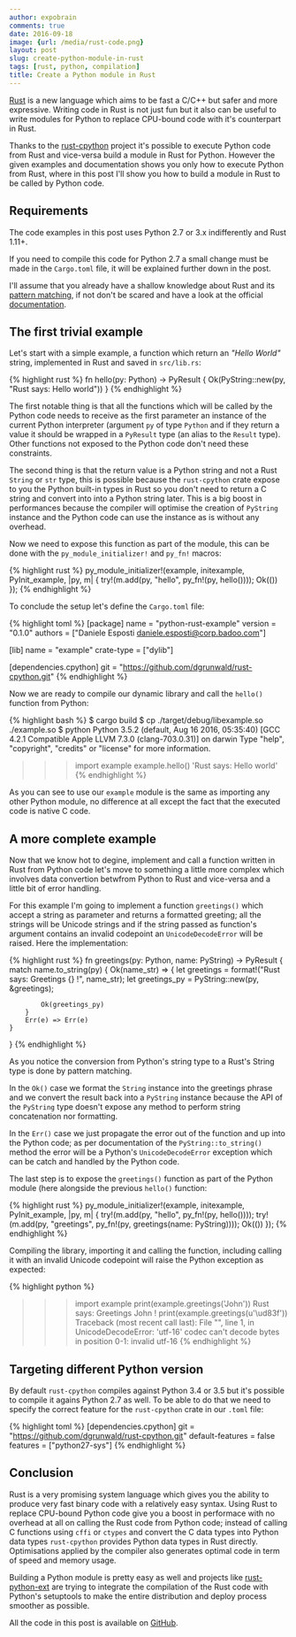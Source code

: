 ```yaml
---
author: expobrain
comments: true
date: 2016-09-18
image: {url: /media/rust-code.png}
layout: post
slug: create-python-module-in-rust
tags: [rust, python, compilation]
title: Create a Python module in Rust
---
```


[Rust](https://www.rust-lang.org) is a new language which aims to be fast a C/C++ but safer and more expressive. Writing code in Rust is not just fun but it also can be useful to write modules for Python to replace CPU-bound code with it's counterpart in Rust.

Thanks to the [rust-cpython](https://github.com/dgrunwald/rust-cpython) project it's possible to execute Python code from Rust and vice-versa build a module in Rust for Python. However the given examples and documentation shows you only how to execute Python from Rust, where in this post I'll show you how to build a module in Rust to be called by Python code.


## Requirements

The code examples in this post uses Python 2.7 or 3.x indifferently and Rust 1.11+.

If you need to compile this code for Python 2.7 a small change must be made in the `Cargo.toml` file, it will be explained further down in the post.

I'll assume that you already have a shallow knowledge about Rust and its [pattern matching](https://doc.rust-lang.org/book/patterns.html), if not don't be scared and have a look at the official [documentation](https://doc.rust-lang.org/book/).


## The first trivial example

Let's start with a simple example, a function which return an *"Hello World"* string, implemented in Rust and saved in `src/lib.rs`:

{% highlight rust %}
fn hello(py: Python) -> PyResult<PyString> {
    Ok(PyString::new(py, "Rust says: Hello world"))
}
{% endhighlight %}

The first notable thing is that all the functions which will be called by the Python code needs to receive as the first parameter an instance of the current Python interpreter (argument `py` of type `Python` and if they return a value it should be wrapped in a `PyResult` type (an alias to the `Result` type). Other functions not exposed to the Python code don't need these constraints.

The second thing is that the return value is a Python string and not a Rust `String` or `str` type, this is possible because the `rust-cpython` crate expose to you the Python built-in types in Rust so you don't need to return a C string and convert into into a Python string later. This is a big boost in performances because the compiler will optimise the creation of `PyString` instance and the Python code can use the instance as is without any overhead.

Now we need to expose this function as part of the module, this can be done with the `py_module_initializer!` and `py_fn!` macros:

{% highlight rust %}
py_module_initializer!(example, initexample, PyInit_example, |py, m| {
    try!(m.add(py, "hello", py_fn!(py, hello())));
    Ok(())
});
{% endhighlight %}

To conclude the setup let's define the `Cargo.toml` file:

{% highlight toml %}
[package]
name = "python-rust-example"
version = "0.1.0"
authors = ["Daniele Esposti <daniele.esposti@corp.badoo.com>"]

[lib]
name = "example"
crate-type = ["dylib"]

[dependencies.cpython]
git = "https://github.com/dgrunwald/rust-cpython.git"
{% endhighlight %}

Now we are ready to compile our dynamic library and call the `hello()` function from Python:

{% highlight bash %}
$ cargo build
$ cp ./target/debug/libexample.so ./example.so
$ python
Python 3.5.2 (default, Aug 16 2016, 05:35:40)
[GCC 4.2.1 Compatible Apple LLVM 7.3.0 (clang-703.0.31)] on darwin
Type "help", "copyright", "credits" or "license" for more information.
>>> import example
>>> example.hello()
'Rust says: Hello world'
{% endhighlight %}

As you can see to use our `example` module is the same as importing any other Python module, no difference at all except the fact that the executed code is native C code.


## A more complete example

Now that we know hot to degine, implement and call a function written in Rust from Python code let's move to something a little more complex which involves data convertion betwfrom Python to Rust and vice-versa and a little bit of error handling.

For this example I'm going to implement a function `greetings()` which accept a string as parameter and returns a formatted greeting; all the strings will be Unicode strings and if the string passed as function's argument contains an invalid codepoint an `UnicodeDecodeError` will be raised. Here the implementation:

{% highlight rust %}
fn greetings(py: Python, name: PyString) -> PyResult<PyString> {
    match name.to_string(py) {
        Ok(name_str) => {
            let greetings = format!("Rust says: Greetings {} !", name_str);
            let greetings_py = PyString::new(py, &greetings);

            Ok(greetings_py)
        }
        Err(e) => Err(e)
    }
}
{% endhighlight %}

As you notice the conversion from Python's string type to a Rust's String type is done by pattern matching.

In the `Ok()` case we format the `String` instance into the greetings phrase and we convert the result back into a `PyString` instance because the API of the `PyString` type doesn't expose any method to perform string concatenation nor formatting.

In the `Err()` case we just propagate the error out of the function and up into the Python code; as per documentation of the `PyString::to_string()` method the error will be a Python's `UnicodeDecodeError` exception which can be catch and handled by the Python code.

The last step is to expose the `greetings()` function as part of the Python module (here alongside the previous `hello()` function:

{% highlight rust %}
py_module_initializer!(example, initexample, PyInit_example, |py, m| {
    try!(m.add(py, "hello", py_fn!(py, hello())));
    try!(m.add(py, "greetings", py_fn!(py, greetings(name: PyString))));
    Ok(())
});
{% endhighlight %}

Compiling the library, importing it and calling the function, including calling it with an invalid Unicode codepoint will raise the Python exception as expected:

{% highlight python %}
>>> import example
>>> print(example.greetings('John'))
Rust says: Greetings John !
>>> print(example.greetings(u'\ud83f'))
Traceback (most recent call last):
  File "<stdin>", line 1, in <module>
UnicodeDecodeError: 'utf-16' codec can't decode bytes in position 0-1: invalid utf-16
{% endhighlight %}


## Targeting different Python version

By default `rust-cpython` compiles against Python 3.4 or 3.5 but it's possible to compile it agains Python 2.7 as well. To be able to do that we need to specify the correct feature for the `rust-cpython` crate in our `.toml` file:

{% highlight toml %}
[dependencies.cpython]
git = "https://github.com/dgrunwald/rust-cpython.git"
default-features = false
features = ["python27-sys"]
{% endhighlight %}


## Conclusion

Rust is a very promising system language which gives you the ability to produce very fast binary code with a relatively easy syntax. Using Rust to replace CPU-bound Python code give you a boost in performace with no overhead at all on calling the Rust code from Python code; instead of calling C functions using `cffi` or `ctypes` and convert the C data types into Python data types `rust-cpython` provides Python data types in Rust directly. Optimisations applied by the compiler also generates optimal code in term of speed and memory usage.

Building a Python module is pretty easy as well and projects like [rust-python-ext](https://github.com/novocaine/rust-python-ext) are trying to integrate the compilation of the Rust code with Python's setuptools to make the entire distribution and deploy process smoother as possible.

All the code in this post is available on [GitHub](https://github.com/expobrain/python-rust-library-example).

